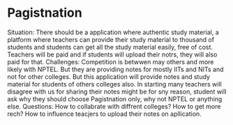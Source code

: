 # Pagistnation
Situation:
There should be a application where authentic study material, a platform where teachers can provide their study material to thousand of students and students can get all the study
material easily, free of cost. Teachers will be paid and if students will upload their notrs, they will also paid for that.
Challenges:
Competition is betwwen may others and more likely with NPTEL. But they are providing notes for mostly IITs and NITs and not for other colleges. But this application will provide
notes and study material for students of others colleges also.
In starting many teachers will disagree with us for sharing their notes might be for sny reason, student will ask why they should choose Pagistnation only, why not NPTEL or
anything else.
Questions:
How to collabrate with diffrent colleges?
How to get more rech?
How to influence teacjers to upload their notes on apllication.
